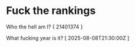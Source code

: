 # Fuck the rankings

Who the hell am I?
{ 21401374 }

What fucking year is it?
[ 2025-08-08T21:30:00Z ]
